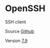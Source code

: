 # OpenSSH

SSH client

Source [Github](https://github.com/openssh/openssh-portable)

Version [7.9](https://github.com/openssh/openssh-portable/releases/tag/V_7_9_P1)
